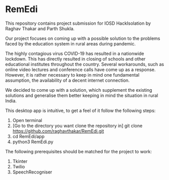 # RemEdi

This repository contains project submission for IOSD HackIsolation by Raghav Thakar and Parth Shukla.

Our project focuses on coming up with a possible solution to the problems faced by the education system in rural areas during pandemic. 

The highly contagious virus COVID-19 has resulted in a nationwide lockdown. This has directly resulted in closing of schools and other educational institutes throughout the country. Several workarounds, such as online video lectures and conference calls have come up as a response. However, it is rather necessary to keep in mind one fundamental assumption, the availability of a decent internet connection.

We decided to come up with a solution, which supplement the existing solutions and generalise them better keeping in mind the situation in rural India.

This desktop app is intuitive, to get a feel of it follow the following steps:

1) Open terminal
2) [Go to the directory you want clone the repository in] git clone https://github.com/raghavthakar/RemEdi.git
3) cd RemEdi/app
4) python3 RemEdi.py

The following prerequisites should be matched for the project to work:
1) Tkinter 
2) Twilio
3) SpeechRecogniser
